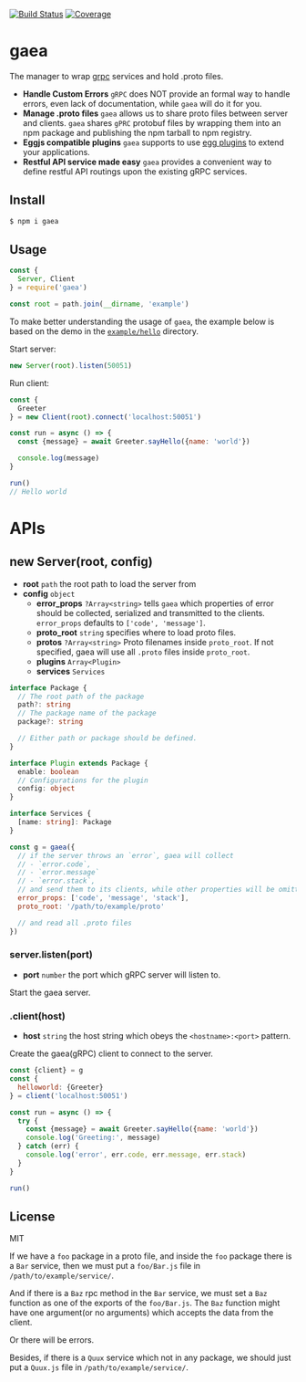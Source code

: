 [![Build Status](https://travis-ci.org/kaelzhang/gaea.svg?branch=master)](https://travis-ci.org/kaelzhang/gaea)
[![Coverage](https://codecov.io/gh/kaelzhang/gaea/branch/master/graph/badge.svg)](https://codecov.io/gh/kaelzhang/gaea)

# gaea

The manager to wrap [grpc](https://grpc.io) services and hold .proto files.

- **Handle Custom Errors** `gRPC` does NOT provide an formal way to handle errors, even lack of documentation, while `gaea` will do it for you.
- **Manage .proto files** `gaea` allows us to share proto files between server and clients. `gaea` shares `gPRC` protobuf files by wrapping them into an npm package and publishing the npm tarball to npm registry.
- **Eggjs compatible plugins** `gaea` supports to use [egg plugins](https://github.com/search?q=topic%3Aegg-plugin&type=Repositories) to extend your applications.
- **Restful API service made easy** `gaea` provides a convenient way to define restful API routings upon the existing gRPC services.

## Install

```sh
$ npm i gaea
```

## Usage

```js
const {
  Server, Client
} = require('gaea')

const root = path.join(__dirname, 'example')
```

To make better understanding the usage of `gaea`, the example below is based on the demo in the [`example/hello`](https://github.com/kaelzhang/gaea/tree/master/example/hello) directory.

Start server:

```js
new Server(root).listen(50051)
```

Run client:

```js
const {
  Greeter
} = new Client(root).connect('localhost:50051')

const run = async () => {
  const {message} = await Greeter.sayHello({name: 'world'})

  console.log(message)
}

run()
// Hello world
```

# APIs

## new Server(root, config)

- **root** `path` the root path to load the server from
- **config** `object`
  - **error_props** `?Array<string>` tells `gaea` which properties of error should be collected, serialized and transmitted to the clients. `error_props` defaults to `['code', 'message']`.
  - **proto_root** `string` specifies where to load proto files.
  - **protos** `?Array<string>` Proto filenames inside `proto_root`. If not specified, gaea will use all `.proto` files inside `proto_root`.
  - **plugins** `Array<Plugin>`
  - **services** `Services`

```ts
interface Package {
  // The root path of the package
  path?: string
  // The package name of the package
  package?: string

  // Either path or package should be defined.
}

interface Plugin extends Package {
  enable: boolean
  // Configurations for the plugin
  config: object
}

interface Services {
  [name: string]: Package
}

```

```js
const g = gaea({
  // if the server throws an `error`, gaea will collect
  // - `error.code`,
  // - `error.message`
  // - `error.stack`,
  // and send them to its clients, while other properties will be omitted.
  error_props: ['code', 'message', 'stack'],
  proto_root: '/path/to/example/proto'

  // and read all .proto files
})
```

### server.listen(port)

- **port** `number` the port which gRPC server will listen to.

Start the gaea server.

### .client(host)

- **host** `string` the host string which obeys the `<hostname>:<port>` pattern.

Create the gaea(gRPC) client to connect to the server.

```js
const {client} = g
const {
  helloworld: {Greeter}
} = client('localhost:50051')

const run = async () => {
  try {
    const {message} = await Greeter.sayHello({name: 'world'})
    console.log('Greeting:', message)
  } catch (err) {
    console.log('error', err.code, err.message, err.stack)
  }
}

run()
```

## License

MIT


If we have a `foo` package in a proto file, and inside the `foo` package there is a `Bar` service, then we must put a `foo/Bar.js` file in `/path/to/example/service/`.

And if there is a `Baz` rpc method in the `Bar` service, we must set a `Baz` function as one of the exports of the `foo/Bar.js`. The `Baz` function might have one argument(or no arguments) which accepts the data from the client.

Or there will be errors.

Besides, if there is a `Quux` service which not in any package, we should just put a `Quux.js` file in `/path/to/example/service/`.

